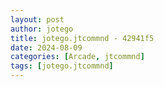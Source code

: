 ```yaml
---
layout: post
author: jotego
title: jotego.jtcommnd - 42941f5
date: 2024-08-09
categories: [Arcade, jtcommnd]
tags: [jotego.jtcommnd]
---
```


